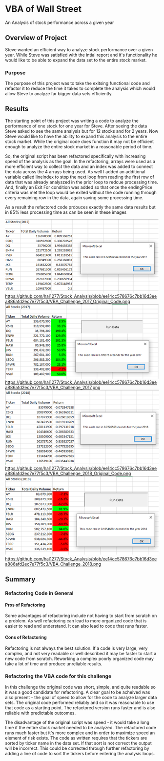# VBA of Wall Street

An Analysis of stock performance across a given year

## Overview of Project

Steve wanted an efficient way to analyze stock performance over a given year.  While Steve was satisfied with the intial report and it's functionality he would like to be able to expand the data set to the entire stock market.  

### Purpose

The purpose of this project was to take the exitsing functional code and refactor it to reduce the time it takes to complete the analysis which would allow Steve to analyze far bigger data sets efficiently. 

## Results

The starting point of this project was writing a code to analyze the performance of one stock for one year for Steve.  After seeing the data Steve asked to see the same analysis but for 12 stocks and for 2 years.  Now Steve would like to have the ability to expand this analysis to the entire stock market.  While the original code does function it may not be efficient enough to analyze the entire stock market in a reasonable period of time.  

So, the original script has been refactored specifically with increasing speed of the analysis as the goal.  In the refactoring, arrays were used as a more efficient way to collect the data and an index was added to connect the data across the 4 arrays being used.  As well I added an additional variable called lineIndex to stop the next loop from reading the first row of data that was already analyszed in the prior loop to redcue processing time.  And, finally an Exit For condition was added so that once the endingPrice criteria was met the loop would be exited without the code running through every remaining row in the data, again saving some processing time.  

As a result the refactored code prdouces exactly the same data results but in 85% less processing time as can be seen in these images 

![2017 Original Script Speed](https://github.com/hal1277/Stock_Analysis/blob/ee14cc578676c7bb16d3eea886afd2ec7e77f5c3/VBA_Challenge_2017_Original_Code.png)
https://github.com/hal1277/Stock_Analysis/blob/ee14cc578676c7bb16d3eea886afd2ec7e77f5c3/VBA_Challenge_2017_Original_Code.png
![2017 Refactored Script Speed](https://github.com/hal1277/Stock_Analysis/blob/ee14cc578676c7bb16d3eea886afd2ec7e77f5c3/VBA_Challenge_2017.png)
https://github.com/hal1277/Stock_Analysis/blob/ee14cc578676c7bb16d3eea886afd2ec7e77f5c3/VBA_Challenge_2017.png
![2018 Original Script Speed](https://github.com/hal1277/Stock_Analysis/blob/ee14cc578676c7bb16d3eea886afd2ec7e77f5c3/VBA_Challenge_2018_Original_Code.png)
https://github.com/hal1277/Stock_Analysis/blob/ee14cc578676c7bb16d3eea886afd2ec7e77f5c3/VBA_Challenge_2018_Original_Code.png
![2018 Refactored Script Speed](https://github.com/hal1277/Stock_Analysis/blob/ee14cc578676c7bb16d3eea886afd2ec7e77f5c3/VBA_Challenge_2018.png)
https://github.com/hal1277/Stock_Analysis/blob/ee14cc578676c7bb16d3eea886afd2ec7e77f5c3/VBA_Challenge_2018.png

## Summary

### Refactoring Code in General

#### Pros of Refactoring

Some advantages of refactoring include not having to start from scratch on a problem.  As well refactoring can lead to more organized code that is easier to read and understand.  It can also lead to code that runs faster.  

#### Cons of Refactoring

Refactoring is not always the best solution.  If a code is very large, very complex, and not very readable or well described it may be faster to start a new code from scratch.  Reworking a complex poorly organized code may take a lot of time and produce unreliable results.  

### Refactoring the VBA code for this challenge

In this challenge the original code was short, simple, and quite readable so it was a good candidate for refactoring.  A clear goal to be acheived was also present - the goal of speed to allow for the code to analyze larger data sets.  The original code performed reliably and so it was reasonable to use that code as a starting point.  The refactored version runs faster and is also reliable with predictable outcomes.  

The disadvantage of the original script was speed - it would take a long time if the entire stock market needed to be analyzed.  The refactored code runs much faster but it's more complex and in order to maximize speed an element of risk exists.  The code as written requires that the tickers are sorted by ticker name in the data set.  If that sort is not correct the output will be incorrect.  This could be corrected through further refactoring by adding a line of code to sort the tickers before entering the analysis loops.  
